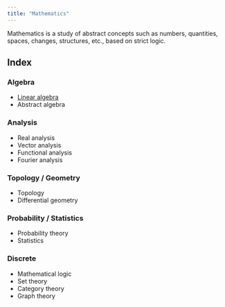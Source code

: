 ```yaml
---
title: "Mathematics"
---
```


Mathematics is a study of abstract concepts such as numbers, quantities, spaces, changes, structures, etc., based on strict logic.

## Index
### Algebra
- [Linear algebra](notes/Linear%20algebra.md)
- Abstract algebra
### Analysis
- Real analysis
- Vector analysis
- Functional analysis
- Fourier analysis
### Topology / Geometry
- Topology
- Differential geometry
### Probability / Statistics
- Probability theory
- Statistics
### Discrete
- Mathematical logic
- Set theory
- Category theory
- Graph theory